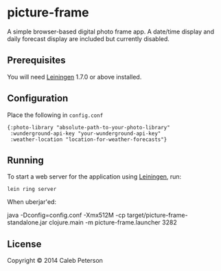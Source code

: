 # picture-frame

A simple browser-based digital photo frame app. A date/time display and daily forecast display are included but currently disabled.

## Prerequisites

You will need [Leiningen][1] 1.7.0 or above installed.

[1]: https://github.com/technomancy/leiningen


## Configuration

Place the following in `config.conf`

	{:photo-library "absolute-path-to-your-photo-library"
 	 :wunderground-api-key "your-wunderground-api-key"
 	 :weather-location "location-for-weather-forecasts"}


## Running

To start a web server for the application using [Leiningen](http://leiningen.org), run:

    lein ring server

When uberjar'ed:

  java -Dconfig=config.conf -Xmx512M -cp target/picture-frame-standalone.jar clojure.main -m picture-frame.launcher 3282



## License

Copyright &copy; 2014 Caleb Peterson
